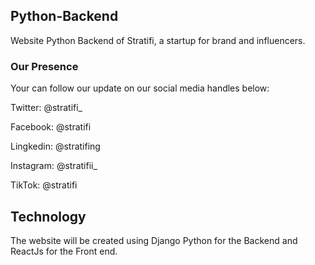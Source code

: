 ## Python-Backend
Website Python Backend of Stratifi, a startup for brand and influencers.


### Our Presence
Your can follow our update on our social media handles below:

Twitter: @stratifi_

Facebook: @stratifi

Lingkedin: @stratifing

Instagram: @stratifii_

TikTok: @stratifi

## Technology

The website will be created using Django Python for the Backend and ReactJs for the Front end.
